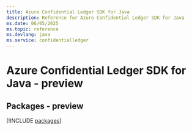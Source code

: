```yaml
---
title: Azure Confidential Ledger SDK for Java
description: Reference for Azure Confidential Ledger SDK for Java
ms.date: 06/05/2025
ms.topic: reference
ms.devlang: java
ms.service: confidentialledger
---
```

# Azure Confidential Ledger SDK for Java - preview
## Packages - preview
[!INCLUDE [packages](confidential-ledger-index.md)]